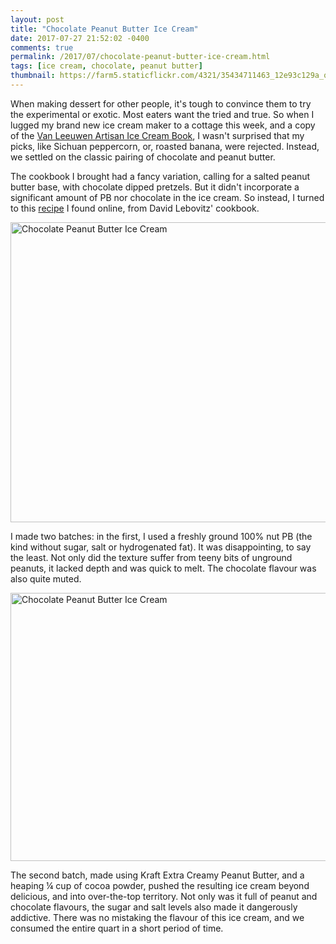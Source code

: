 ```yaml
---
layout: post
title: "Chocolate Peanut Butter Ice Cream"
date: 2017-07-27 21:52:02 -0400
comments: true
permalink: /2017/07/chocolate-peanut-butter-ice-cream.html
tags: [ice cream, chocolate, peanut butter]
thumbnail: https://farm5.staticflickr.com/4321/35434711463_12e93c129a_q.jpg
---
```


When making dessert for other people, it's tough to convince them to try the 
experimental or exotic. Most eaters want the tried and true. So when I lugged 
my brand new ice cream maker to a cottage this week, and a copy of the 
[Van Leeuwen Artisan Ice Cream Book](http://www.vanleeuwenicecream.com/the-cookbook/),
I wasn't surprised that my picks, like Sichuan peppercorn, or, roasted banana,
were rejected. Instead, we settled on the classic pairing of chocolate and peanut butter.

The cookbook I brought had a fancy variation, calling for a salted peanut
butter base, with chocolate dipped pretzels. But it didn't incorporate a significant
amount of PB nor chocolate in the ice cream. So instead, I turned to this 
[recipe](http://theculinarycouple.com/2011/07/21/chocolate-peanut-butter-ice-cream/)
I found online, from David Lebovitz' cookbook.

<a data-flickr-embed="true"  href="https://www.flickr.com/photos/gnuf/35434711463/in/dateposted/" title="Chocolate Peanut Butter Ice Cream"><img src="https://farm5.staticflickr.com/4321/35434711463_12e93c129a_z.jpg" width="640" height="480" alt="Chocolate Peanut Butter Ice Cream"></a><script async src="//embedr.flickr.com/assets/client-code.js" charset="utf-8"></script>

I made two batches: in the first, I used a freshly ground 100% nut PB (the kind without
sugar, salt or hydrogenated fat). It was disappointing, to say the least. Not only did
the texture suffer from teeny bits of unground peanuts, it lacked depth and was
quick to melt. The chocolate flavour was also quite muted.

<a data-flickr-embed="true"  href="https://www.flickr.com/photos/gnuf/36077044572/in/photostream/" title="Chocolate Peanut Butter Ice Cream"><img src="https://farm5.staticflickr.com/4298/36077044572_c3ed183f9c_z.jpg" width="640" height="429" alt="Chocolate Peanut Butter Ice Cream"></a><script async src="//embedr.flickr.com/assets/client-code.js" charset="utf-8"></script>

The second batch, made using Kraft Extra Creamy Peanut Butter, and a heaping ¼ cup of cocoa powder,
pushed the resulting ice cream beyond delicious, and into over-the-top territory. Not only
was it full of peanut and chocolate flavours, the sugar and salt levels also made it 
dangerously addictive. There was no mistaking the flavour of this ice cream, and
we consumed the entire quart in a short period of time.
